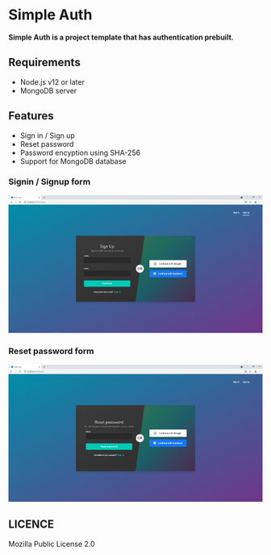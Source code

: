 # Simple Auth

**Simple Auth is a project template that has authentication prebuilt.**

## Requirements

* Node.js v12 or later
* MongoDB server

## Features

* Sign in / Sign up
* Reset password
* Password encyption using SHA-256
* Support for MongoDB database

### Signin / Signup form

![alt text](https://raw.githubusercontent.com/aljaz90/SimpleAuth/master/login.png)

### Reset password form

![alt text](https://raw.githubusercontent.com/aljaz90/SimpleAuth/master/reset_password.png)

## LICENCE

Mozilla Public License 2.0
